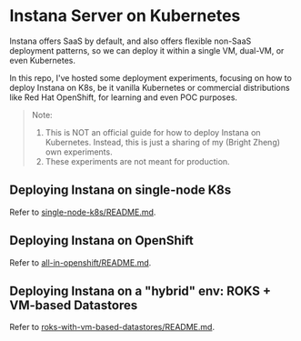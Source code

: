 # Instana Server on Kubernetes

Instana offers SaaS by default, and also offers flexible non-SaaS deployment patterns, so we can deploy it within a single VM, dual-VM, or even Kubernetes.

In this repo, I've hosted some deployment experiments, focusing on how to deploy Instana on K8s, be it vanilla Kubernetes or commercial distributions like Red Hat OpenShift, for learning and even POC purposes.

> Note: 
> 1. This is NOT an official guide for how to deploy Instana on Kubernetes. Instead, this is just a sharing of my (Bright Zheng) own experiments.
> 2. These experiments are not meant for production.


## Deploying Instana on single-node K8s

Refer to [single-node-k8s/README.md](./single-node-k8s/README.md).

## Deploying Instana on OpenShift

Refer to [all-in-openshift/README.md](./all-in-openshift/README.md).

## Deploying Instana on a "hybrid" env: ROKS + VM-based Datastores

Refer to [roks-with-vm-based-datastores/README.md](./roks-with-vm-based-datastores/README.md).
